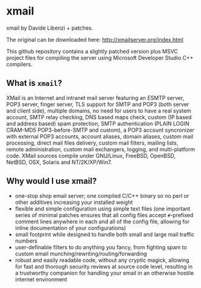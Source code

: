 xmail
=====

xmail by Davide Libenzi + patches.

The original can be downloaded here: http://xmailserver.org/index.html

This github repository contains a slightly patched version plus MSVC project files for compiling the server using Microsoft Developer Studio C++ compilers.



## What is `xmail`?

XMail is an Internet and intranet mail server featuring an ESMTP server, POP3 server, finger server, TLS support for SMTP and POP3 (both server and client side), multiple domains, no need for users to have a real system account, SMTP relay checking, DNS based maps check, custom (IP based and address based) spam protection, SMTP authentication (PLAIN LOGIN CRAM-MD5 POP3-before-SMTP and custom), a POP3 account syncronizer with external POP3 accounts, account aliases, domain aliases, custom mail processing, direct mail files delivery, custom mail filters, mailing lists, remote administration, custom mail exchangers, logging, and multi-platform code. XMail sources compile under GNU/Linux, FreeBSD, OpenBSD, NetBSD, OSX, Solaris and NT/2K/XP/Win7.



## Why would I use xmail?

- one-stop shop email server; one compiled C/C++ binary so no perl or other additives increasing your installed weight
- flexible and simple configuration using simple text files (one important series of minimal patches ensures that all config files accept `#`-prefixed comment lines anywhere in each and all of the config file, allowing for inline documentation of your configurations)
- small footprint while designed to handle both small and large mail traffic numbers
- user-definable filters to do anything you fancy, from fighting spam to custom email munching/rewriting/routing/forwarding
- robust and easily readable code, without any cryptic magick, allowing for fast and thorough security reviews at source code level, resulting in a trustworthy companion for handling your email in an otherwise hostile internet environment

